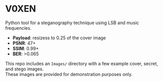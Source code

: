 # V0XEN    
   
Python tool for a steganography technique using LSB and music frequencies.   
- **Payload**: resizess to 0.25 of the cover image  
- **PSNR**: 47+    
- **SSIM**: 0.99+    
- **BER**: >0.065    
  
This repo includes an `Images/` directory with a few example cover, secret, and stego images.    
These images are provided for demonstration purposes only.   

